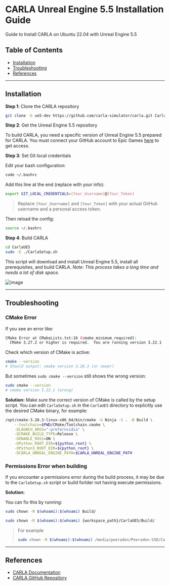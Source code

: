 # CARLA Unreal Engine 5.5 Installation Guide

Guide to Install CARLA on Ubuntu 22.04 with Unreal Engine 5.5

## Table of Contents

* [Installation](#installation)
* [Troubleshooting](#troubleshooting)
* [References](#references)

---

## Installation

**Step 1**: Clone the CARLA repository

```bash
git clone -b ue5-dev https://github.com/carla-simulator/carla.git CarlaUE5
```

**Step 2**: Get the Unreal Engine 5.5 repository

To build CARLA, you need a specific version of Unreal Engine 5.5 prepared for CARLA.
You must connect your GitHub account to Epic Games [here](https://www.unrealengine.com/en-US/ue-on-github) to get access.

**Step 3**: Set Git local credentials

Edit your bash configuration:

```bash
code ~/.bashrc
```

Add this line at the end (replace with your info):

```bash
export GIT_LOCAL_CREDENTIALS=[Your_Username]@[Your_Token]
```

> Replace `[Your_Username]` and `[Your_Token]` with your actual GitHub username and a personal access token.

Then reload the config:

```bash
source ~/.bashrc
```

**Step 4**: Build CARLA

```bash
cd CarlaUE5
sudo -E ./CarlaSetup.sh
```

This script will download and install Unreal Engine 5.5, install all prerequisites, and build CARLA.
*Note: This process takes a long time and needs a lot of disk space.*


![image](https://github.com/user-attachments/assets/c1cda102-bbd4-42ae-bc0d-3b59b0381756)


---

## Troubleshooting

### CMake Error

If you see an error like:

```bash
CMake Error at CMakeLists.txt:16 (cmake_minimum_required):
  CMake 3.27.2 or higher is required.  You are running version 3.22.1
```

Check which version of CMake is active:

```bash
cmake --version
# Should output: cmake version 3.28.3 (or newer)
```

But sometimes `sudo cmake --version` still shows the wrong version:

```bash
sudo cmake --version
# cmake version 3.22.1 (wrong)
```

**Solution:**
Make sure the correct version of CMake is called by the setup script.
You can edit `CarlaSetup.sh` in the `CarlaUE5` directory to explicitly use the desired CMake binary, for example:

```bash
/opt/cmake-3.28.3-linux-x86_64/bin/cmake -G Ninja -S . -B Build \
    --toolchain=$PWD/CMake/Toolchain.cmake \
    -DLAUNCH_ARGS="-prefernvidia" \
    -DCMAKE_BUILD_TYPE=Release \
    -DENABLE_ROS2=ON \
    -DPython_ROOT_DIR=${python_root} \
    -DPython3_ROOT_DIR=${python_root} \
    -DCARLA_UNREAL_ENGINE_PATH=$CARLA_UNREAL_ENGINE_PATH
```

### Permissions Error when building
If you encounter a permissions error during the build process, it may be due to the `CarlaSetup.sh` script or build forlder not having execute permissions.


**Solution:**

You can fix this by running:

```bash
sudo chown -R $(whoami):$(whoami) Build/

sudo chown -R $(whoami):$(whoami) {workspace_path}/CarlaUE5/Build/
```
> For example
> ```bash
> sudo chown -R $(whoami):$(whoami) /media/peeradon/Peeradon-SSD/CarlaUE5/Build
> ```


---

## References

* [CARLA Documentation](https://carla-ue5.readthedocs.io/en/latest/)
* [CARLA GitHub Repository](https://github.com/carla-simulator/carla.git)

